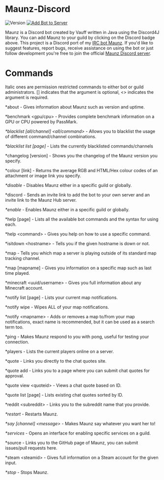 # Maunz-Discord

![Version](https://img.shields.io/github/release/Vauff/Maunz-Discord.svg?color=4CC61E&label=version) [![Add Bot to Server](https://img.shields.io/badge/add%20bot%20on-Discord-7289da.svg)](https://discordapp.com/oauth2/authorize?&client_id=230780946142593025&scope=bot)

Maunz is a Discord bot created by Vauff written in Java using the Discord4J library. You can add Maunz to your guild by clicking on the Discord badge above. This project is a Discord port of my [IRC bot Maunz](https://github.com/Vauff/Maunz). If you'd like to suggest features, report bugs, receive assistance on using the bot or just follow development you're free to join the official [Maunz Discord server](https://discord.gg/v55fW9b).

# Commands

Italic ones are permission restricted commands to either bot or guild administrators. [] indicates that the argument is optional, \<> indicates the argument is required.

*about - Gives information about Maunz such as version and uptime.

*benchmark \<gpu/cpu> - Provides complete benchmark information on a GPU or CPU powered by PassMark.

_*blacklist [all/channel] \<all/command>_ - Allows you to blacklist the usage of different command/channel combinations.

_*blacklist list [page]_ - Lists the currently blacklisted commands/channels

*changelog [version] - Shows you the changelog of the Maunz version you specify.

*colour [link] - Returns the average RGB and HTML/Hex colour codes of an attachment or image link you specify.

_*disable_ - Disables Maunz either in a specific guild or globally.

*discord - Sends an invite link to add the bot to your own server and an invite link to the Maunz Hub server.

_*enable_ - Enables Maunz either in a specific guild or globally.

*help [page] - Lists all the available bot commands and the syntax for using each.

*help \<command> - Gives you help on how to use a specific command.

*isitdown \<hostname> - Tells you if the given hostname is down or not.

*map - Tells you which map a server is playing outside of its standard map tracking channel.

*map [mapname] - Gives you information on a specific map such as last time played.

*minecraft \<uuid/username> - Gives you full information about any Minecraft account.

*notify list [page] - Lists your current map notifications.

*notify wipe - Wipes ALL of your map notifications.

*notify \<mapname> - Adds or removes a map to/from your map notifications, exact name is recommended, but it can be used as a search term too.

*ping - Makes Maunz respond to you with pong, useful for testing your connection.

*players - Lists the current players online on a server.

*quote - Links you directly to the chat quotes site.

*quote add - Links you to a page where you can submit chat quotes for approval.

*quote view \<quoteid> - Views a chat quote based on ID.

*quote list [page] - Lists existing chat quotes sorted by ID.

*reddit \<subreddit> - Links you to the subreddit name that you provide.

_*restart_ - Restarts Maunz.

_*say [channel] \<message>_ - Makes Maunz say whatever you want her to!

_*services_ - Opens an interface for enabling specific services on a guild.

*source - Links you to the GitHub page of Maunz, you can submit issues/pull requests here.

*steam \<steamid> - Gives full information on a Steam account for the given input.

_*stop_ - Stops Maunz.